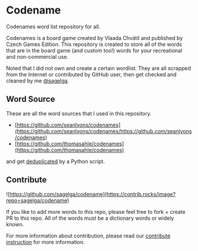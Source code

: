# Codename
Codenames word list repository for all.

Codenames is a board game created by Vlaada Chvátil and published by Czech Games Edition. 
This repository is created to store all of the words that are in the board game (and custom too!) words for your recreational and non-commercial use.

Noted that I did not own and create a certain wordlist. They are all scrapped from the Internet or contributed by GitHub user, then get checked and cleaned by me [@sagelga](https://github.com/sagelga). 

## Word Source 
These are all the word sources that I used in this repository.

- [https://github.com/seanlyons/codenames](https://github.com/seanlyons/codenames/https://github.com/seanlyons/codenames)
- [https://github.com/thomasahle/codenames](https://github.com/thomasahle/codenames)

and get [deduplicated](https://docs.sagelga.com/codenames/) by a Python script.

## Contribute
![https://github.com/sagelga/codename](https://contrib.rocks/image?repo=sagelga/codename)

If you like to add more words to this repo, please feel free to fork + create PR to this repo. All of the words must be a dictionary words or widely known.

For more information about contribution, please read our [contribute instruction](CONTRIBUTING.md) for more information.
